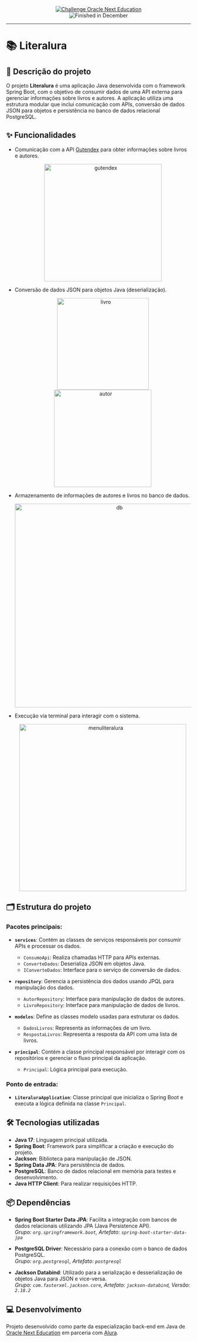 <div align="center">
  <a href="https://www.oracle.com/br/education/oracle-next-education/">
    <img src="https://img.shields.io/badge/challenge-oracle%20next%20education-blue" alt="Challenge Oracle Next Education">
  </a>
</div>
<div align="center">
    <img src="https://img.shields.io/badge/finished-december-green" alt="Finished in December">
</div>

---

# 📚 Literalura

## 📝 Descrição do projeto

O projeto **Literalura** é uma aplicação Java desenvolvida com o framework Spring Boot, com o objetivo de consumir dados de uma API externa para gerenciar informações sobre livros e autores. A aplicação utiliza uma estrutura modular que inclui comunicação com APIs, conversão de dados JSON para objetos e persistência no banco de dados relacional PostgreSQL.

## ✨ Funcionalidades

- Comunicação com a API [Gutendex](https://gutendex.com) para obter informações sobre livros e autores.

  <div align="center">
    <a href="https://gutendex.com" target="_blank">
      <img width="320" alt="gutendex" src="https://github.com/user-attachments/assets/0ea02d8e-7bee-4b98-85c3-75817bf963ce" />
    </a>
  </div>

- Conversão de dados JSON para objetos Java (deserialização).

  <div align="center">
    <img width="250" alt="livro" src="https://github.com/user-attachments/assets/ff3ee7fe-3e98-4051-87f0-1083d92e2cf5" />
    <img width="265" alt="autor" src="https://github.com/user-attachments/assets/f070a85f-d724-49ce-8e57-e7d506082fb8" />
  </div>

- Armazenamento de informações de autores e livros no banco de dados.

  <div align="center">
    <img width="555" alt="db" src="https://github.com/user-attachments/assets/a283e660-70f7-4773-969f-09490fe004ae" />

  </div>

- Execução via terminal para interagir com o sistema.

  <div align="center">
    <img width="455" alt="menuliteralura" src="https://github.com/user-attachments/assets/07efc3ca-0478-492e-b1fa-d5d3dc3beeee" />

  </div>


## 🗂️ Estrutura do projeto

### Pacotes principais:

- **`services`**: Contém as classes de serviços responsáveis por consumir APIs e processar os dados.
  - `ConsumoApi`: Realiza chamadas HTTP para APIs externas.
  - `ConverteDados`: Deserializa JSON em objetos Java.
  - `IConverteDados`: Interface para o serviço de conversão de dados.

- **`repository`**: Gerencia a persistência dos dados usando JPQL para manipulação dos dados.
  - `AutorRepository`: Interface para manipulação de dados de autores.
  - `LivroRepository`: Interface para manipulação de dados de livros.

- **`modelos`**: Define as classes modelo usadas para estruturar os dados.
  - `DadosLivros`: Representa as informações de um livro.
  - `RespostaLivros`: Representa a resposta da API com uma lista de livros.

- **`principal`**: Contém a classe principal responsável por interagir com os repositórios e gerenciar o fluxo principal da aplicação.
  - `Principal`: Lógica principal para execução.

### Ponto de entrada:
- **`LiteraluraApplication`**: Classe principal que inicializa o Spring Boot e executa a lógica definida na classe `Principal`.

## 🛠️ Tecnologias utilizadas

- **Java 17**: Linguagem principal utilizada.
- **Spring Boot**: Framework para simplificar a criação e execução do projeto.
- **Jackson**: Biblioteca para manipulação de JSON.
- **Spring Data JPA**: Para persistência de dados.
- **PostgreSQL**: Banco de dados relacional em memória para testes e desenvolvimento.
- **Java HTTP Client**: Para realizar requisições HTTP.

## 📦 Dependências

- **Spring Boot Starter Data JPA**: Facilita a integração com bancos de dados relacionais utilizando JPA (Java Persistence API).  
  _Grupo: `org.springframework.boot`, Artefato: `spring-boot-starter-data-jpa`_

- **PostgreSQL Driver**: Necessário para a conexão com o banco de dados PostgreSQL.  
  _Grupo: `org.postgresql`, Artefato: `postgresql`_

- **Jackson Databind**: Utilizado para a serialização e desserialização de objetos Java para JSON e vice-versa.  
  _Grupo: `com.fasterxml.jackson.core`, Artefato: `jackson-databind`, Versão: `2.18.2`_

## 💻 Desenvolvimento

Projeto desenvolvido como parte da especialização back-end em Java de [Oracle Next Education](https://www.oracle.com/br/education/oracle-next-education/) em parceria com [Alura](https://www.alura.com.br/).
